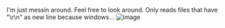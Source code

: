I'm just messin around. Feel free to look around.
Only reads files that have "\r\n" as new line because windows...
![image](https://user-images.githubusercontent.com/73365161/132972291-50bfbd5f-1219-423c-8e82-c88e2fd2ec1c.png)
